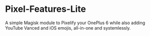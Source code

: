 # Pixel-Features-Lite
A simple Magisk module to Pixelify your OnePlus 6 while also adding YouTube Vanced and iOS emojis, all-in-one and systemlessly.
